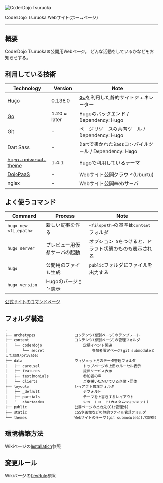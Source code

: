 [hugo]: https://gohugo.jo
[go]: https://go.devb
[hugo-universal-theme]: https://github.com/devcows/hugo-universal-theme
[DojoPaaS]: https://github.com/coderdojo-japan/dojopaas

<img src="http://images.coderdojo-tsuruoka.com/CoderDojoLogo.png" alt="CoderDojo Tsuruoka">

CoderDojo Tsuruoka Webサイト(ホームページ)

---- 

## 概要

CoderDojo Tsuruokaの公開用Webページ。
どんな活動をしているかなどをお知らせする。


## 利用している技術

| Technology | Version | Note |
| ---------- | ------- | ---- |
| [Hugo] | 0.138.0 | [Go]を利用した静的サイトジェネレーター |
| [Go] | 1.20 or later | Hugoのバックエンド / Dependency: Hugo |
| Git | - | ページリソースの共有ツール / Dependency: Hugo |
| Dart Sass | - | Dartで書かれたSassコンパイルツール / Dependency: Hugo |
| [hugo-universal-theme] | 1.4.1 | Hugoで利用しているテーマ |
| [DojoPaaS] | - | Webサイト公開クラウド(Ubuntu) |
| nginx | - | Webサイト公開Webサーバ |

## よく使うコマンド

| Command | Process | Note |
| ---------- | ------- | ---- |
| `hugo new <filepath>` | 新しい記事を作る | `<filepath>`の基準は`content`フォルダ |
| `hugo server` | プレビュー用仮想サーバの起動 | オプション`-D`をつけると、ドラフト状態のものも表示される |
| `hugo` | 公開用のファイル生成 | `public`フォルダにファイルを出力する |
| `hugo version` | Hugoのバージョン表示 ||

[公式サイトのコマンドページ](https://gohugo.io/commands/)

## フォルダ構造

```
.
├── archetypes                  コンテンツ(個別ページ)のテンプレート
├── content                     コンテンツ(個別ページ)の管理フォルダ
│   └── coderdojo                   定期イベント関連
│       └── secret                      参加者限定ページ(git submoduleとして取得/private)
├── data                        ウィジェット用のデータ管理フォルダ
│   ├── carousel                    トップページの上部カルーセル表示
│   ├── features                    提供サービス表示
│   ├── testimonials                参加者の声
│   └── clients                     ご支援いただいている企業・団体
├── layouts                     レイアウト管理フォルダ
│   ├── _default                    デフォルト
│   ├── partials                    テーマを上書きするレイアウト
│   └── shortcodes                  ショートコード(カスタムウィジェット)
├── public                      公開ページの出力先(Git管理外)
├── static                      CSSや画像などの静的ファイル管理フォルダ
└── themes                      Webサイトのテーマ(git submoduleとして取得)
```

## 環境構築方法

Wikiページの[Installation](https://github.com/coderdojo-tsuruoka/website/wiki/Installation)参照


## 変更ルール

Wikiページの[DevRule](https://github.com/coderdojo-tsuruoka/website/wiki/DevRule)参照
